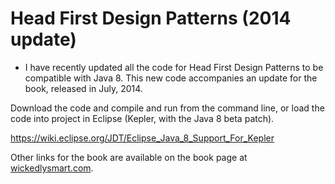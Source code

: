 
# Head First Design Patterns (2014 update)

* I have recently updated all the code for Head First Design Patterns to be compatible
with Java 8. This new code accompanies an update for the book, released in July, 2014.

Download the code and compile and run from the command line, or load the code into 
project in Eclipse (Kepler, with the Java 8 beta patch).

https://wiki.eclipse.org/JDT/Eclipse_Java_8_Support_For_Kepler


Other links for the book are available on the book page at <a href="http://wickedlysmart.com/head-first-design-patterns/">wickedlysmart.com</a>.
